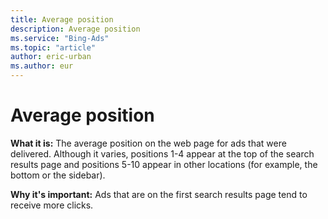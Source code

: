 ```yaml
---
title: Average position
description: Average position
ms.service: "Bing-Ads"
ms.topic: "article"
author: eric-urban
ms.author: eur
---
```


# Average position

**What it is:**  The average position on the web page for ads that were delivered. Although it varies, positions 1-4 appear at the top of the search results page and positions 5-10 appear in other locations (for example, the bottom or the sidebar).

**Why it's important:**  Ads that are on the first search results page tend to receive more clicks.


